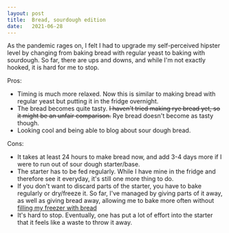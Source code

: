 ```yaml
---
layout: post
title:  Bread, sourdough edition
date:   2021-06-28
---
```


As the pandemic rages on, I felt I had to upgrade my self-perceived hipster
level by changing from baking bread with regular yeast to baking with sourdough.
So far, there are ups and downs, and while I'm not exactly hooked, it is hard
for me to stop.

Pros:
- Timing is much more relaxed. Now this is similar to making bread with regular
  yeast but putting it in the fridge overnight.
- The bread becomes quite tasty. <strike>I haven't tried making rye bread yet,
  so it might be an unfair comparison.</strike> Rye bread doesn't become as
  tasty though.
- Looking cool and being able to blog about sour dough bread.

Cons:
- It takes at least 24 hours to make bread now, and add 3-4 days more if I were
  to run out of sour dough starter/base.
- The starter has to be fed regularly. While I have mine in the fridge and
  therefore see it everyday, it's still one more thing to do.
- If you don't want to discard parts of the starter, you have to bake regularly
  or dry/freeze it. So far, I've managed by giving parts of it away, as well as
  giving bread away, allowing me to bake more often without [filling my freezer
  with bread](https://www.youtube.com/watch?v=A3m6WF9Rkqs)
- It's hard to stop. Eventually, one has put a lot of effort into the starter
  that it feels like a waste to throw it away.
